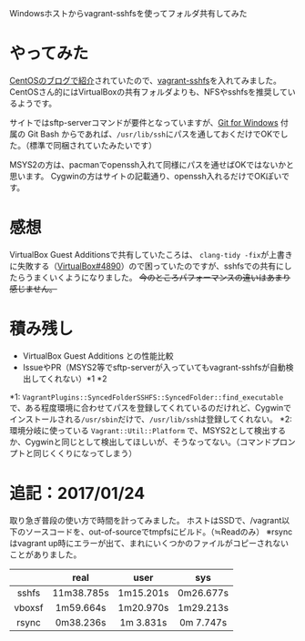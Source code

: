 Windowsホストからvagrant-sshfsを使ってフォルダ共有してみた
# やってみた
[CentOSのブログで紹介](https://seven.centos.org/2016/12/updated-centos-vagrant-images-available-v1611-01/)されていたので、[vagrant-sshfs](https://github.com/dustymabe/vagrant-sshfs)を入れてみました。
CentOSさん的にはVirtualBoxの共有フォルダよりも、NFSやsshfsを推奨しているようです。

サイトではsftp-serverコマンドが要件となっていますが、[Git for Windows](https://git-for-windows.github.io/) 付属の Git Bash からであれば、`/usr/lib/ssh`にパスを通しておくだけでOKでした。（標準で同梱されていたみたいです）

MSYS2の方は、pacmanでopenssh入れて同様にパスを通せばOKではないかと思います。
Cygwinの方はサイトの記載通り、openssh入れるだけでOKぽいです。


# 感想
VirtualBox Guest Additionsで共有していたころは、 `clang-tidy -fix`が上書きに失敗する（[VirtualBox#4890](https://www.virtualbox.org/ticket/4890)）ので困っていたのですが、sshfsでの共有にしたらうまくいくようになりました。
~~今のところパフォーマンスの違いはあまり感じません。~~

# 積み残し
- VirtualBox Guest Additions との性能比較
- IssueやPR（MSYS2等でsftp-serverが入っていてもvagrant-sshfsが自動検出してくれない）*1 *2

*1: `VagrantPlugins::SyncedFolderSSHFS::SyncedFolder::find_executable`で、ある程度環境に合わせてパスを登録してくれているのだけれど、Cygwinでインストールされる`/usr/sbin`だけで、`/usr/lib/ssh`は登録してくれない。
*2: 環境分岐に使っている `Vagrant::Util::Platform` で、MSYS2として検出するか、Cygwinと同じとして検出してほしいが、そうなってない。（コマンドプロンプトと同じくくりになってしまう）

# 追記：2017/01/24
取り急ぎ普段の使い方で時間を計ってみました。
ホストはSSDで、/vagrant以下のソースコードを、out-of-sourceでtmpfsにビルド。（≒Readのみ）
※rsyncはvagrant up時にエラーが出て、まれにいくつかのファイルがコピーされないことがありました。

|        | real        | user       | sys       |
|:------:|:-----------:|:----------:|:---------:|
| sshfs  | 11m38.785s  | 1m15.201s  | 0m26.677s |
| vboxsf |  1m59.664s  | 1m20.970s  | 1m29.213s |
| rsync  |  0m38.236s  | 1m 3.831s  | 0m 7.747s |

